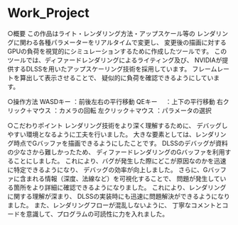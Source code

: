 # Work_Project
○概要
この作品はライト・レンダリング方法・アップスケール等の
レンダリングに関わる各種パラメーターをリアルタイムで変更し、
変更後の描画に対するGPUの負荷を視覚的にシミュレーションするために作成したツールです。
このツールでは、ディファードレンダリングによるライティング及び、
NVIDIAが提供するDLSSを用いたアップスケーリング技術を採用しています。
フレームレートを算出して表示させることで、
疑似的に負荷を確認できるようにしています。


○操作方法
WASDキー		：前後左右の平行移動
QEキー　		：上下の平行移動
右クリック＋マウス	：カメラの回転
左クリック＋マウス	：パラメータの選択


○こだわりポイント
レンダリング技術をより深く理解するために、
デバッグしやすい環境となるように工夫を行いました。
大きな要素としては、レンダリング時点でGバッファを描画できるようにしたことです。
DLSSのデバッグが資料の少なさから難しかったため、
ディファードレンダリングのGバッファを利用することにしました。
これにより、バグが発生した際にどこが原因なのかを迅速に特定できるようになり、
デバッグの効率が向上しました。
さらに、Gバッファに含まれる情報（深度、法線など）を可視化することで、
問題が発生している箇所をより詳細に確認できるようになりました。
これにより、レンダリングに関する理解が深まり、
DLSSの実装時にも迅速に問題解決ができるようになりました。
また、レンダリングフローが混乱しないように、
丁寧なコメントとコードを意識して、プログラムの可読性に力を入れました。
